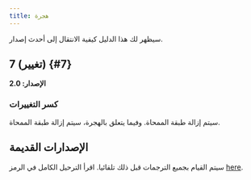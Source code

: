 ```yaml
---
title: هجرة
---
```


سيظهر لك هذا الدليل كيفية الانتقال إلى أحدث إصدار.

## 7 (تغيير) {#7}

**الإصدار: 2.0**

### كسر التغييرات

سيتم إزالة طبقة الممحاة. وفيما يتعلق بالهجرة، سيتم إزالة طبقة الممحاة.

## الإصدارات القديمة

سيتم القيام بجميع الترجمات قبل ذلك تلقائيا.
اقرأ الترحيل الكامل في الرمز [here](https://github.com/LinwoodDev/Butterfly/blob/95825da4ebbf9ded392c863da577666dbcdda45c/app/lib/models/converter.dart#L17).
